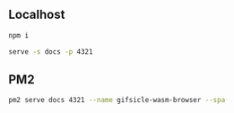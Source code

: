 ## Localhost

```sh
npm i
```

```sh
serve -s docs -p 4321
```

## PM2

```sh
pm2 serve docs 4321 --name gifsicle-wasm-browser --spa
```